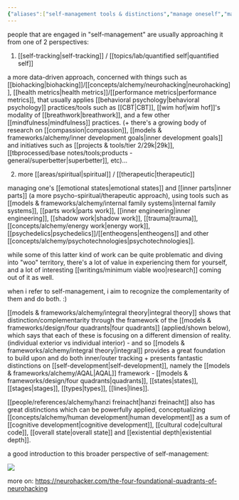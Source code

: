 ```yaml
---
{"aliases":["self-management tools & distinctions","manage oneself","manage yourself","self","self-mngmt"],"created in":"2023-07-25T09:18:23-03:00","last tended to":"2024-10-06T02:57:01-03:00","tags":["concept","selfmanagement","tier1","alchemy","design","🌿"],"dg-publish":true,"notestage":["🌿"],"relevancescore":97,"created":"2023-07-25T09:18:23.349-03:00","updated":"2024-11-20T14:59:44.605-03:00","permalink":"/004-l1-f3/core-concepts/self-management/","dgPassFrontmatter":true}
---
```


people that are engaged in "self-management" are usually approaching it from one of 2 perspectives:

1) [[self-tracking\|self-tracking]] / [[topics/lab/quantified self\|quantified self]]
 
a more data-driven approach, concerned with things such as [[biohacking\|biohacking]]/[[concepts/alchemy/neurohacking\|neurohacking]], [[health metrics\|health metrics]]/[[performance metrics\|performance metrics]], that usually applies [[behavioral psychology\|behavioral psychology]] practices/tools such as [[CBT\|CBT]], [[wim hof\|wim hof]]'s modality of [[breathwork\|breathwork]], and a few other [[mindfulness\|mindfulness]] practices. (+ there's a growing body of research on [[compassion\|compassion]], [[models & frameworks/alchemy/inner development goals\|inner development goals]] and initiatives such as [[projects & tools/tier 2/29k\|29k]], [[tbprocessed/base notes/tools;products - general/superbetter\|superbetter]], etc)...

2) more [[areas/spiritual\|spiritual]] / [[therapeutic\|therapeutic]]

managing one's [[emotional states\|emotional states]] and [[inner parts\|inner parts]] (a more psycho-spiritual/therapeutic approach), using tools such as [[models & frameworks/alchemy/internal family systems\|internal family systems]], [[parts work\|parts work]], [[inner engineering\|inner engineering]], [[shadow work\|shadow work]], [[trauma\|trauma]], [[concepts/alchemy/energy work\|energy work]], [[psychedelics\|psychedelics]]/[[entheogens\|entheogens]] and other [[concepts/alchemy/psychotechnologies\|psychotechnologies]].

while some of this latter kind of work can be quite problematic and diving into "woo" territory, there's a lot of value in experiencing them for yourself, and a lot of interesting [[writings/minimum viable woo\|research]] coming out of it as well.

when i refer to self-management, i aim to recognize the complementarity of them and do both. :)

[[models & frameworks/alchemy/integral theory\|integral theory]] shows that distinction/complementarity through the framework of the [[models & frameworks/design/four quadrants\|four quadrants]] (applied/shown below), which says that each of these is focusing on a different dimension of reality. (individual exterior vs individual interior) - and so [[models & frameworks/alchemy/integral theory\|integral]] provides a great foundation to build upon and do both inner/outer tracking + presents fantastic distinctions on [[self-development\|self-development]], namely the [[models & frameworks/alchemy/AQAL\|AQAL]] framework - [[models & frameworks/design/four quadrants\|quadrants]], [[states\|states]], [[stages\|stages]], [[types\|types]], [[lines\|lines]].

[[people/references/alchemy/hanzi freinacht\|hanzi freinacht]] also has great distinctions which can be powerfully applied, conceptualizing [[concepts/alchemy/human development\|human development]] as a sum of [[cognitive development\|cognitive development]], [[cultural code\|cultural code]], [[overall state\|overall state]] and [[existential depth\|existential depth]].

a good introduction to this broader perspective of self-management:

<!--![four quadrants of neurohacking - neurohacker collective.jpeg|800](/img/user/images/models%20&%20frameworks/four%20quadrants%20of%20neurohacking%20-%20neurohacker%20collective.jpeg)-->
![](https://i.imgur.com/TtylZgY.jpeg)

more on: https://neurohacker.com/the-four-foundational-quadrants-of-neurohacking